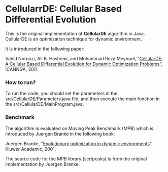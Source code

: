 # CellularrDE: Cellular Based Differential Evolution

This is the original implementation of **CellularDE** algorithm in Java. CellularDE is an optimization technique for dynamic environment. 

It is introduced in the following paper:

Vahid Noroozi, Ali B. Hashemi, and Mohammad Reza Meybodi, "[CellularDE: A Cellular Based Differential Evolution for Dynamic Optimization Problems](https://link.springer.com/chapter/10.1007%2F978-3-642-20282-7_35)", ICANNGA, 2011.

### How to run?
To run the code, you should set the parameters in the src/CellularDE/Parameters.java file, and then execute the main function in the src/CellularDE/MainProgram.java.

### Benchmark
The algorithm is evaluated on Moving Peak Benchmark (MPB) which is introduced by Juergen Branke in the following book:

Juergen Branke, "[Evolutionary optimization in dynamic environments](http://dl.acm.org/citation.cfm?id=578877)", Kluwer Academic, 2001.

The source code for the MPB library (scr/peaks) is from the original implementation by Juergen Branke.